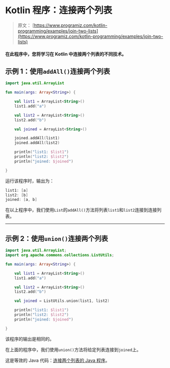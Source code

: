# Kotlin 程序：连接两个列表

> 原文： [https://www.programiz.com/kotlin-programming/examples/join-two-lists](https://www.programiz.com/kotlin-programming/examples/join-two-lists)

#### 在此程序中，您将学习在 Kotlin 中连接两个列表的不同技术。

## 示例 1：使用`addAll()`连接两个列表

```kt
import java.util.ArrayList

fun main(args: Array<String>) {

    val list1 = ArrayList<String>()
    list1.add("a")

    val list2 = ArrayList<String>()
    list2.add("b")

    val joined = ArrayList<String>()

    joined.addAll(list1)
    joined.addAll(list2)

    println("list1: $list1")
    println("list2: $list2")
    println("joined: $joined")

}
```

运行该程序时，输出为：

```kt
list1: [a]
list2: [b]
joined: [a, b]
```

在以上程序中，我们使用`List`的`addAll()`方法将列表`list1`和`list2`连接到连接列表。

* * *

## 示例 2：使用`union()`连接两个列表

```kt
import java.util.ArrayList;
import org.apache.commons.collections.ListUtils;

fun main(args: Array<String>) {

    val list1 = ArrayList<String>()
    list1.add("a")

    val list2 = ArrayList<String>()
    list2.add("b")

    val joined = ListUtils.union(list1, list2)

    println("list1: $list1")
    println("list2: $list2")
    println("joined: $joined")

}
```

该程序的输出是相同的。

在上面的程序中，我们使用`union()`方法将给定列表连接到`joined`上。

这是等效的 Java 代码：[连接两个列表的 Java 程序](/java-programming/examples/join-two-lists "Java Program to join two lists")。
